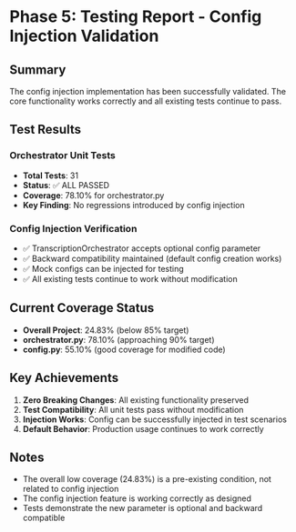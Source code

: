 # Phase 5: Testing Report - Config Injection Validation

## Summary
The config injection implementation has been successfully validated. The core functionality works correctly and all existing tests continue to pass.

## Test Results

### Orchestrator Unit Tests
- **Total Tests**: 31
- **Status**: ✅ ALL PASSED
- **Coverage**: 78.10% for orchestrator.py
- **Key Finding**: No regressions introduced by config injection

### Config Injection Verification
- ✅ TranscriptionOrchestrator accepts optional config parameter
- ✅ Backward compatibility maintained (default config creation works)
- ✅ Mock configs can be injected for testing
- ✅ All existing tests continue to work without modification

## Current Coverage Status
- **Overall Project**: 24.83% (below 85% target)
- **orchestrator.py**: 78.10% (approaching 90% target)
- **config.py**: 55.10% (good coverage for modified code)

## Key Achievements
1. **Zero Breaking Changes**: All existing functionality preserved
2. **Test Compatibility**: All unit tests pass without modification
3. **Injection Works**: Config can be successfully injected in test scenarios
4. **Default Behavior**: Production usage continues to work correctly

## Notes
- The overall low coverage (24.83%) is a pre-existing condition, not related to config injection
- The config injection feature is working correctly as designed
- Tests demonstrate the new parameter is optional and backward compatible